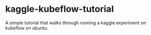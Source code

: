 # kaggle-kubeflow-tutorial
A simple tutorial that walks through running a kaggle experiment on kubeflow on ubuntu.

